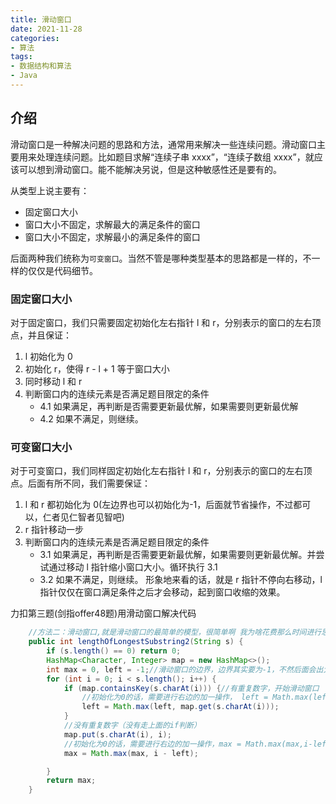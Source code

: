 ```yaml
---
title: 滑动窗口
date: 2021-11-28
categories: 
- 算法
tags:
- 数据结构和算法
- Java
---
```

## 介绍
滑动窗口是一种解决问题的思路和方法，通常用来解决一些连续问题。滑动窗口主要用来处理连续问题。比如题目求解“连续子串 xxxx”，“连续子数组 xxxx”，就应该可以想到滑动窗口。能不能解决另说，但是这种敏感性还是要有的。

从类型上说主要有：
- 固定窗口大小
- 窗口大小不固定，求解最大的满足条件的窗口
- 窗口大小不固定，求解最小的满足条件的窗口

后面两种我们统称为`可变窗口`。当然不管是哪种类型基本的思路都是一样的，不一样的仅仅是代码细节。
### 固定窗口大小
对于固定窗口，我们只需要固定初始化左右指针 l 和 r，分别表示的窗口的左右顶点，并且保证：
1. l 初始化为 0
2. 初始化 r，使得 r - l + 1 等于窗口大小
3. 同时移动 l 和 r
4. 判断窗口内的连续元素是否满足题目限定的条件
   - 4.1 如果满足，再判断是否需要更新最优解，如果需要则更新最优解
   - 4.2 如果不满足，则继续。

### 可变窗口大小
对于可变窗口，我们同样固定初始化左右指针 l 和 r，分别表示的窗口的左右顶点。后面有所不同，我们需要保证：
1. l 和 r 都初始化为 0(左边界也可以初始化为-1，后面就节省操作，不过都可以，仁者见仁智者见智吧)
2. r 指针移动一步
3. 判断窗口内的连续元素是否满足题目限定的条件
   - 3.1 如果满足，再判断是否需要更新最优解，如果需要则更新最优解。并尝试通过移动 l 指针缩小窗口大小。循环执行 3.1
   - 3.2 如果不满足，则继续。
形象地来看的话，就是 r 指针不停向右移动，l 指针仅仅在窗口满足条件之后才会移动，起到窗口收缩的效果。

力扣第三题(剑指offer48题)用滑动窗口解决代码
```java
    //方法二：滑动窗口,就是滑动窗口的最简单的模型，很简单啊 我为啥花费那么时间进行思考呢，0.0.0.0
    public int lengthOfLongestSubstring2(String s) {
        if (s.length() == 0) return 0;
        HashMap<Character, Integer> map = new HashMap<>();
        int max = 0, left = -1;//滑动窗口的边界，边界其实要为-1，不然后面会出大问题
        for (int i = 0; i < s.length(); i++) {
            if (map.containsKey(s.charAt(i))) {//有重复数字，开始滑动窗口
                //初始化为0的话，需要进行右边的加一操作， left = Math.max(left,map.get(s.charAt(i)) + 1);
                left = Math.max(left, map.get(s.charAt(i)));
            }
            //没有重复数字（没有走上面的if判断）
            map.put(s.charAt(i), i);
            //初始化为0的话，需要进行右边的加一操作，max = Math.max(max,i-left+1);
            max = Math.max(max, i - left); 

        }
        return max;
    }
```

